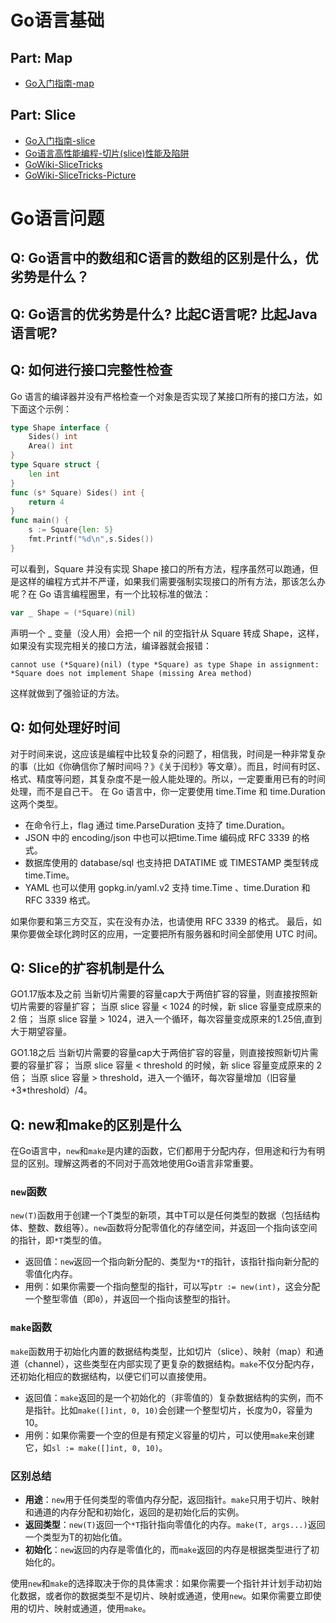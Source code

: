# Go语言基础
## Part: Map
- [Go入门指南-map](https://learnku.com/docs/the-way-to-go/8-chapters/3618)
## Part: Slice
- [Go入门指南-slice](https://learnku.com/docs/the-way-to-go/chapter-description/3611)
- [Go语言高性能编程-切片(slice)性能及陷阱](https://geektutu.com/post/hpg-slice.html)
- [GoWiki-SliceTricks](https://go.dev/wiki/SliceTricks)
- [GoWiki-SliceTricks-Picture](https://ueokande.github.io/go-slice-tricks/)

# Go语言问题

## Q: Go语言中的数组和C语言的数组的区别是什么，优劣势是什么？

## Q: Go语言的优劣势是什么? 比起C语言呢? 比起Java语言呢?

## Q: 如何进行接口完整性检查
Go 语言的编译器并没有严格检查一个对象是否实现了某接口所有的接口方法，如下面这个示例：
```go
type Shape interface {
    Sides() int
    Area() int
}
type Square struct {
    len int
}
func (s* Square) Sides() int {
    return 4
}
func main() {
    s := Square{len: 5}
    fmt.Printf("%d\n",s.Sides())
}
```
可以看到，Square 并没有实现 Shape 接口的所有方法，程序虽然可以跑通，但是这样的编程方式并不严谨，如果我们需要强制实现接口的所有方法，那该怎么办呢？在 Go 语言编程圈里，有一个比较标准的做法：
```go
var _ Shape = (*Square)(nil)
```
声明一个 _ 变量（没人用）会把一个 nil 的空指针从 Square 转成 Shape，这样，如果没有实现完相关的接口方法，编译器就会报错：
```
cannot use (*Square)(nil) (type *Square) as type Shape in assignment: *Square does not implement Shape (missing Area method)
```
这样就做到了强验证的方法。

## Q: 如何处理好时间
对于时间来说，这应该是编程中比较复杂的问题了，相信我，时间是一种非常复杂的事（比如《你确信你了解时间吗？》《关于闰秒》等文章）。而且，时间有时区、格式、精度等问题，其复杂度不是一般人能处理的。所以，一定要重用已有的时间处理，而不是自己干。
在 Go 语言中，你一定要使用 time.Time 和 time.Duration  这两个类型。
- 在命令行上，flag 通过 time.ParseDuration 支持了 time.Duration。
- JSON 中的 encoding/json 中也可以把time.Time 编码成 RFC 3339 的格式。
- 数据库使用的 database/sql 也支持把 DATATIME 或 TIMESTAMP 类型转成 time.Time。
- YAML 也可以使用 gopkg.in/yaml.v2 支持 time.Time 、time.Duration 和 RFC 3339 格式。

如果你要和第三方交互，实在没有办法，也请使用 RFC 3339 的格式。
最后，如果你要做全球化跨时区的应用，一定要把所有服务器和时间全部使用 UTC 时间。

## Q: Slice的扩容机制是什么
GO1.17版本及之前
当新切片需要的容量cap大于两倍扩容的容量，则直接按照新切片需要的容量扩容；
当原 slice 容量 < 1024 的时候，新 slice 容量变成原来的 2 倍；
当原 slice 容量 > 1024，进入一个循环，每次容量变成原来的1.25倍,直到大于期望容量。

GO1.18之后
当新切片需要的容量cap大于两倍扩容的容量，则直接按照新切片需要的容量扩容；
当原 slice 容量 < threshold 的时候，新 slice 容量变成原来的 2 倍；
当原 slice 容量 > threshold，进入一个循环，每次容量增加（旧容量+3*threshold）/4。

## Q: new和make的区别是什么
在Go语言中，`new`和`make`是内建的函数，它们都用于分配内存，但用途和行为有明显的区别。理解这两者的不同对于高效地使用Go语言非常重要。

### `new`函数

`new(T)`函数用于创建一个T类型的新项，其中T可以是任何类型的数据（包括结构体、整数、数组等）。`new`函数将分配零值化的存储空间，并返回一个指向该空间的指针，即`*T`类型的值。

- 返回值：`new`返回一个指向新分配的、类型为`*T`的指针，该指针指向新分配的零值化内存。
- 用例：如果你需要一个指向整型的指针，可以写`ptr := new(int)`，这会分配一个整型零值（即`0`），并返回一个指向该整型的指针。

### `make`函数

`make`函数用于初始化内置的数据结构类型，比如切片（slice）、映射（map）和通道（channel），这些类型在内部实现了更复杂的数据结构。`make`不仅分配内存，还初始化相应的数据结构，以便它们可以直接使用。

- 返回值：`make`返回的是一个初始化的（非零值的）复杂数据结构的实例，而不是指针。比如`make([]int, 0, 10)`会创建一个整型切片，长度为0，容量为10。
- 用例：如果你需要一个空的但是有预定义容量的切片，可以使用`make`来创建它，如`sl := make([]int, 0, 10)`。

### 区别总结

- **用途**：`new`用于任何类型的零值内存分配，返回指针。`make`只用于切片、映射和通道的内存分配和初始化，返回的是初始化后的实例。
- **返回类型**：`new(T)`返回一个`*T`指针指向零值化的内存。`make(T, args...)`返回一个类型为T的初始化值。
- **初始化**：`new`返回的内存是零值化的，而`make`返回的内存是根据类型进行了初始化的。

使用`new`和`make`的选择取决于你的具体需求：如果你需要一个指针并计划手动初始化数据，或者你的数据类型不是切片、映射或通道，使用`new`。如果你需要立即使用的切片、映射或通道，使用`make`。